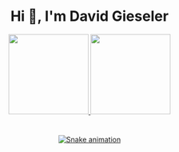   <h1 align="center">Hi 👋, I'm David Gieseler</h1>

  <div align="center">
  <a href="https://github.com/davidgieseler81">
  <img height="160em" src="https://github-readme-stats.vercel.app/api?username=davidgieseler81&show_icons=true&theme=tokyonight&include_all_commits=true&count_private=true"/>
  <img height="160em" src="https://github-readme-stats.vercel.app/api/top-langs/?username=davidgieseler81&layout=compact&langs_count=7&theme=tokyonight"/>
  </div>
  
  <h1></h1>
  
  <div align="center">
    
 ![Snake animation](https://github.com/davidgieseler81/blob/output/github-contribution-grid-snake.svg)
    
  </div>
